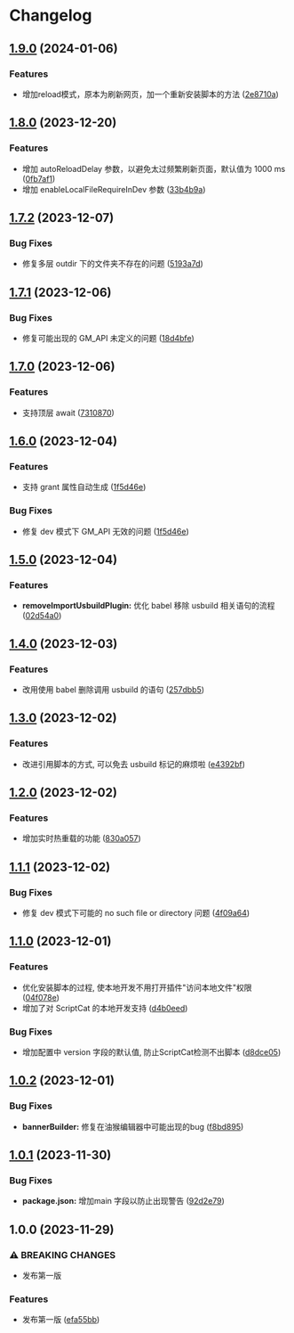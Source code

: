# Changelog

## [1.9.0](https://github.com/LinLin00000000/usbuild/compare/v1.8.0...v1.9.0) (2024-01-06)


### Features

* 增加reload模式，原本为刷新网页，加一个重新安装脚本的方法 ([2e8710a](https://github.com/LinLin00000000/usbuild/commit/2e8710abc790c0bfca3e50918d0f18de5dfc2600))

## [1.8.0](https://github.com/LinLin00000000/usbuild/compare/v1.7.2...v1.8.0) (2023-12-20)


### Features

* 增加 autoReloadDelay 参数，以避免太过频繁刷新页面，默认值为 1000 ms ([0fb7af1](https://github.com/LinLin00000000/usbuild/commit/0fb7af1cc4bf807d470d34f50ad9445702a31311))
* 增加 enableLocalFileRequireInDev 参数 ([33b4b9a](https://github.com/LinLin00000000/usbuild/commit/33b4b9aa06e5cb409a68d5bc344d0fd123f2f2d3))

## [1.7.2](https://github.com/LinLin00000000/usbuild/compare/v1.7.1...v1.7.2) (2023-12-07)


### Bug Fixes

* 修复多层 outdir 下的文件夹不存在的问题 ([5193a7d](https://github.com/LinLin00000000/usbuild/commit/5193a7ddd4fe701ceeba4ea744c516bfc74eba14))

## [1.7.1](https://github.com/LinLin00000000/usbuild/compare/v1.7.0...v1.7.1) (2023-12-06)


### Bug Fixes

* 修复可能出现的 GM_API 未定义的问题 ([18d4bfe](https://github.com/LinLin00000000/usbuild/commit/18d4bfe5b40fe759506607febc78d24713f35567))

## [1.7.0](https://github.com/LinLin00000000/usbuild/compare/v1.6.0...v1.7.0) (2023-12-06)


### Features

* 支持顶层 await ([7310870](https://github.com/LinLin00000000/usbuild/commit/7310870ed41e8c4ceeb248cd37fea670e19bc103))

## [1.6.0](https://github.com/LinLin00000000/usbuild/compare/v1.5.0...v1.6.0) (2023-12-04)


### Features

* 支持 grant 属性自动生成 ([1f5d46e](https://github.com/LinLin00000000/usbuild/commit/1f5d46eae0013ec1963e5399569a61bc9332acfc))


### Bug Fixes

* 修复 dev 模式下 GM_API 无效的问题 ([1f5d46e](https://github.com/LinLin00000000/usbuild/commit/1f5d46eae0013ec1963e5399569a61bc9332acfc))

## [1.5.0](https://github.com/LinLin00000000/usbuild/compare/v1.4.0...v1.5.0) (2023-12-04)


### Features

* **removeImportUsbuildPlugin:** 优化 babel 移除 usbuild 相关语句的流程 ([02d54a0](https://github.com/LinLin00000000/usbuild/commit/02d54a0fe32a3613fff5d2155c8e0153e6a70e12))

## [1.4.0](https://github.com/LinLin00000000/usbuild/compare/v1.3.0...v1.4.0) (2023-12-03)


### Features

* 改用使用 babel 删除调用 usbuild 的语句 ([257dbb5](https://github.com/LinLin00000000/usbuild/commit/257dbb5f67e90ea6ab17a61c82139b39124a136e))

## [1.3.0](https://github.com/LinLin00000000/usbuild/compare/v1.2.0...v1.3.0) (2023-12-02)


### Features

* 改进引用脚本的方式, 可以免去 usbuild 标记的麻烦啦 ([e4392bf](https://github.com/LinLin00000000/usbuild/commit/e4392bfd3cc8839990977e42523581753fc47c23))

## [1.2.0](https://github.com/LinLin00000000/usbuild/compare/v1.1.1...v1.2.0) (2023-12-02)


### Features

* 增加实时热重载的功能 ([830a057](https://github.com/LinLin00000000/usbuild/commit/830a0572c1baa696c43c714616359144ed783ada))

## [1.1.1](https://github.com/LinLin00000000/usbuild/compare/v1.1.0...v1.1.1) (2023-12-02)


### Bug Fixes

* 修复 dev 模式下可能的 no such file or directory 问题 ([4f09a64](https://github.com/LinLin00000000/usbuild/commit/4f09a64d29b5815a930873d95c3f4ab8e3d93b72))

## [1.1.0](https://github.com/LinLin00000000/usbuild/compare/v1.0.2...v1.1.0) (2023-12-01)


### Features

* 优化安装脚本的过程, 使本地开发不用打开插件"访问本地文件"权限 ([04f078e](https://github.com/LinLin00000000/usbuild/commit/04f078ef01f6bf8806693563764c512b36c8ab18))
* 增加了对 ScriptCat 的本地开发支持 ([d4b0eed](https://github.com/LinLin00000000/usbuild/commit/d4b0eed08f8e51448b47b922b9e5e5f54a1a53b5))


### Bug Fixes

* 增加配置中 version 字段的默认值, 防止ScriptCat检测不出脚本 ([d8dce05](https://github.com/LinLin00000000/usbuild/commit/d8dce05b9ec6578299f7f8354ad5b945d9ca58ed))

## [1.0.2](https://github.com/LinLin00000000/usbuild/compare/v1.0.1...v1.0.2) (2023-12-01)


### Bug Fixes

* **bannerBuilder:** 修复在油猴编辑器中可能出现的bug ([f8bd895](https://github.com/LinLin00000000/usbuild/commit/f8bd895fee340f2495496e4a6b6bf5f11292f172))

## [1.0.1](https://github.com/LinLin00000000/usbuild/compare/v1.0.0...v1.0.1) (2023-11-30)


### Bug Fixes

* **package.json:** 增加main 字段以防止出现警告 ([92d2e79](https://github.com/LinLin00000000/usbuild/commit/92d2e79292c11b389447383eef721b2e11c4da21))

## 1.0.0 (2023-11-29)


### ⚠ BREAKING CHANGES

* 发布第一版

### Features

* 发布第一版 ([efa55bb](https://github.com/LinLin00000000/usbuild/commit/efa55bb79eed98b75b6de375c89bc5494b54353c))
